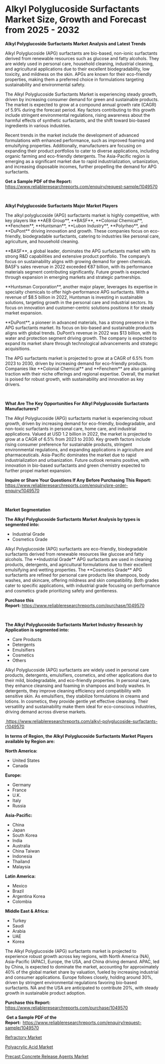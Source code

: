 <p><h1>Alkyl Polyglucoside Surfactants Market Size, Growth and Forecast from 2025 - 2032</h1></p><p><strong>Alkyl Polyglucoside Surfactants Market Analysis and Latest Trends</strong></p>
<p><p>Alkyl Polyglucoside (APG) surfactants are bio-based, non-ionic surfactants derived from renewable resources such as glucose and fatty alcohols. They are widely used in personal care, household cleaning, industrial cleaning, and agricultural applications due to their excellent biodegradability, low toxicity, and mildness on the skin. APGs are known for their eco-friendly properties, making them a preferred choice in formulations targeting sustainability and environmental safety.</p><p>The Alkyl Polyglucoside Surfactants Market is experiencing steady growth, driven by increasing consumer demand for green and sustainable products. The market is expected to grow at a compound annual growth rate (CAGR) of 5.9% during the forecast period. Key factors contributing to this growth include stringent environmental regulations, rising awareness about the harmful effects of synthetic surfactants, and the shift toward bio-based ingredients in various industries.</p><p>Recent trends in the market include the development of advanced formulations with enhanced performance, such as improved foaming and emulsifying properties. Additionally, manufacturers are focusing on expanding their product portfolios to cater to diverse applications, including organic farming and eco-friendly detergents. The Asia-Pacific region is emerging as a significant market due to rapid industrialization, urbanization, and increasing disposable incomes, further propelling the demand for APG surfactants.</p></p>
<p><strong>Get a Sample PDF of the Report:&nbsp;</strong> <a href="https://www.reliableresearchreports.com/enquiry/request-sample/1049570?utm_campaign=9&utm_medium=2&utm_source=Github&utm_content=ia&utm_term=26012025&utm_id=alkyl-polyglucoside-surfactants">https://www.reliableresearchreports.com/enquiry/request-sample/1049570</a></p>
<p>&nbsp;</p>
<p><strong>Alkyl Polyglucoside Surfactants Major Market Players</strong></p>
<p><p>The alkyl polyglucoside (APG) surfactants market is highly competitive, with key players like **AEB Group**, **BASF**, **Colonial Chemical**, **Fenchem**, **Huntsman**, **Lubon Industry**, **Polyrheo**, and **DuPont** driving innovation and growth. These companies focus on eco-friendly, biodegradable surfactants, catering to industries like personal care, agriculture, and household cleaning.</p><p>**BASF**, a global leader, dominates the APG surfactants market with its strong R&D capabilities and extensive product portfolio. The company’s focus on sustainability aligns with growing demand for green chemicals. BASF’s sales revenue in 2022 exceeded €87 billion, with its performance materials segment contributing significantly. Future growth is expected through expansion in emerging markets and strategic partnerships.</p><p>**Huntsman Corporation**, another major player, leverages its expertise in specialty chemicals to offer high-performance APG surfactants. With a revenue of $8.5 billion in 2022, Huntsman is investing in sustainable solutions, targeting growth in the personal care and industrial sectors. Its focus on innovation and customer-centric solutions positions it for steady market expansion.</p><p>**DuPont**, a pioneer in advanced materials, has a strong presence in the APG surfactants market. Its focus on bio-based and sustainable products aligns with global trends. DuPont’s revenue in 2022 was $13 billion, with its water and protection segment driving growth. The company is expected to expand its market share through technological advancements and strategic acquisitions.</p><p>The APG surfactants market is projected to grow at a CAGR of 6.5% from 2023 to 2030, driven by increasing demand for eco-friendly products. Companies like **Colonial Chemical** and **Fenchem** are also gaining traction with their niche offerings and regional expertise. Overall, the market is poised for robust growth, with sustainability and innovation as key drivers.</p></p>
<p>&nbsp;</p>
<p><strong>What Are The Key Opportunities For Alkyl Polyglucoside Surfactants Manufacturers?</strong></p>
<p><p>The Alkyl Polyglucoside (APG) surfactants market is experiencing robust growth, driven by increasing demand for eco-friendly, biodegradable, and non-toxic surfactants in personal care, home care, and industrial applications. Valued at USD 1.2 billion in 2022, the market is projected to grow at a CAGR of 6.5% from 2023 to 2030. Key growth factors include rising consumer preference for sustainable products, stringent environmental regulations, and expanding applications in agriculture and pharmaceuticals. Asia-Pacific dominates the market due to rapid industrialization and urbanization. Future outlook remains positive, with innovation in bio-based surfactants and green chemistry expected to further propel market expansion.</p></p>
<p><strong>Inquire or Share Your Questions If Any Before Purchasing This Report:</strong> <a href="https://www.reliableresearchreports.com/enquiry/pre-order-enquiry/1049570?utm_campaign=9&utm_medium=2&utm_source=Github&utm_content=ia&utm_term=26012025&utm_id=alkyl-polyglucoside-surfactants">https://www.reliableresearchreports.com/enquiry/pre-order-enquiry/1049570</a></p>
<p>&nbsp;</p>
<p><strong>Market Segmentation</strong></p>
<p><strong>The Alkyl Polyglucoside Surfactants Market Analysis by types is segmented into:</strong></p>
<p><ul><li>Industrial Grade</li><li>Cosmetics Grade</li></ul></p>
<p><p>Alkyl Polyglucoside (APG) surfactants are eco-friendly, biodegradable surfactants derived from renewable resources like glucose and fatty alcohols. The **Industrial Grade** APG surfactants are used in cleaning products, detergents, and agricultural formulations due to their excellent emulsifying and wetting properties. The **Cosmetics Grade** APG surfactants are refined for personal care products like shampoos, body washes, and skincare, offering mildness and skin compatibility. Both grades cater to specific applications, with industrial grade focusing on performance and cosmetics grade prioritizing safety and gentleness.</p></p>
<p><strong>Purchase this Report:&nbsp;</strong><a href="https://www.reliableresearchreports.com/purchase/1049570?utm_campaign=9&utm_medium=2&utm_source=Github&utm_content=ia&utm_term=26012025&utm_id=alkyl-polyglucoside-surfactants">https://www.reliableresearchreports.com/purchase/1049570</a></p>
<p>&nbsp;</p>
<p><strong>The Alkyl Polyglucoside Surfactants Market Industry Research by Application is segmented into:</strong></p>
<p><ul><li>Care Products</li><li>Detergents</li><li>Emulsifiers</li><li>Cosmetics</li><li>Others</li></ul></p>
<p><p>Alkyl Polyglucoside (APG) surfactants are widely used in personal care products, detergents, emulsifiers, cosmetics, and other applications due to their mild, biodegradable, and eco-friendly properties. In personal care, they enhance cleansing and foaming in shampoos and body washes. In detergents, they improve cleaning efficiency and compatibility with sensitive skin. As emulsifiers, they stabilize formulations in creams and lotions. In cosmetics, they provide gentle yet effective cleansing. Their versatility and sustainability make them ideal for eco-conscious industries, driving demand across diverse markets.</p></p>
<p><a href="https://www.reliableresearchreports.com/alkyl-polyglucoside-surfactants-r1049570?utm_campaign=9&utm_medium=2&utm_source=Github&utm_content=ia&utm_term=26012025&utm_id=alkyl-polyglucoside-surfactants">&nbsp;https://www.reliableresearchreports.com/alkyl-polyglucoside-surfactants-r1049570</a></p>
<p><strong>In terms of Region, the Alkyl Polyglucoside Surfactants Market Players available by Region are:</strong></p>
<p>
    <p> <strong> North America: </strong>
        <ul>
            <li>United States</li>
            <li>Canada</li>
        </ul>
        </p> 
    <p> <strong> Europe: </strong>
        <ul>
            <li>Germany</li>
            <li>France</li>
            <li>U.K.</li>
            <li>Italy</li>
            <li>Russia</li>
        </ul>
        </p> 
    <p> <strong> Asia-Pacific: </strong>
        <ul>
            <li>China</li>
            <li>Japan</li>
            <li>South Korea</li>
            <li>India</li>
            <li>Australia</li>
            <li>China Taiwan</li>
            <li>Indonesia</li>
            <li>Thailand</li>
            <li>Malaysia</li>
        </ul>
        </p> 
    <p> <strong> Latin America: </strong>
        <ul>
            <li>Mexico</li>
            <li>Brazil</li>
            <li>Argentina Korea</li>
            <li>Colombia</li>
        </ul>
        </p> 
    <p> <strong> Middle East & Africa: </strong>
        <ul>
            <li>Turkey</li>
            <li>Saudi</li>
            <li>Arabia</li>
            <li>UAE</li>
            <li>Korea</li>
        </ul>
    </p>
    </p>
<p><p>The Alkyl Polyglucoside (APG) surfactants market is projected to experience robust growth across key regions, with North America (NA), Asia-Pacific (APAC), Europe, the USA, and China driving demand. APAC, led by China, is expected to dominate the market, accounting for approximately 40% of the global market share by valuation, fueled by increasing industrial and consumer applications. Europe follows closely, holding around 30%, driven by stringent environmental regulations favoring bio-based surfactants. NA and the USA are anticipated to contribute 20%, with steady growth in sustainable product adoption.</p></p>
<p><strong>Purchase this Report: </strong><a href="https://www.reliableresearchreports.com/purchase/1049570?utm_campaign=9&utm_medium=2&utm_source=Github&utm_content=ia&utm_term=26012025&utm_id=alkyl-polyglucoside-surfactants">https://www.reliableresearchreports.com/purchase/1049570</a></p>
<p>&nbsp;<strong>Get a Sample PDF of the Report:&nbsp;&nbsp;</strong><a href="https://www.reliableresearchreports.com/enquiry/request-sample/1049570?utm_campaign=9&utm_medium=2&utm_source=Github&utm_content=ia&utm_term=26012025&utm_id=alkyl-polyglucoside-surfactants">https://www.reliableresearchreports.com/enquiry/request-sample/1049570</a></p>
<p><strong></strong></p>
<p><p><a href="https://github.com/sherikacas30/Market-Research-Report-List-1/blob/main/refractory-market.md?utm_campaign=9&utm_medium=2&utm_source=Github&utm_content=ia&utm_term=26012025&utm_id=alkyl-polyglucoside-surfactants">Refractory Market</a></p><p><a href="https://github.com/chaturberville8181/Market-Research-Report-List-1/blob/main/polyacrylic-acid-market.md?utm_campaign=9&utm_medium=2&utm_source=Github&utm_content=ia&utm_term=26012025&utm_id=alkyl-polyglucoside-surfactants">Polyacrylic Acid Market</a></p><p><a href="https://github.com/oliveroste6/Market-Research-Report-List-1/blob/main/precast-concrete-release-agents-market.md?utm_campaign=9&utm_medium=2&utm_source=Github&utm_content=ia&utm_term=26012025&utm_id=alkyl-polyglucoside-surfactants">Precast Concrete Release Agents Market</a></p></p>